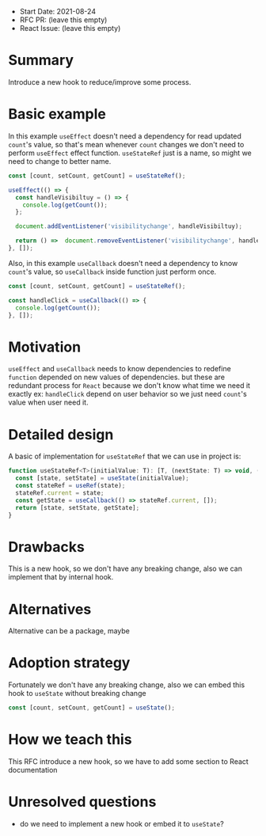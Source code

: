 - Start Date: 2021-08-24
- RFC PR: (leave this empty)
- React Issue: (leave this empty)

# Summary

Introduce a new hook to reduce/improve some process.

# Basic example

In this example `useEffect` doesn't need a dependency for read updated `count`'s value, so
that's mean whenever `count` changes we don't need to perform `useEffect` effect function.
`useStateRef` just is a name, so might we need to change to better name.

```js
const [count, setCount, getCount] = useStateRef();

useEffect(() => {
  const handleVisibiltuy = () => {
    console.log(getCount());
  };

  document.addEventListener('visibilitychange', handleVisibiltuy);

  return () =>  document.removeEventListener('visibilitychange', handleVisibiltuy);
}, []);
```

Also, in this example `useCallback` doesn't need a dependency to know `count`'s value, so
`useCallback` inside function just perform once.

```js
const [count, setCount, getCount] = useStateRef();

const handleClick = useCallback(() => {
  console.log(getCount());
}, []);
```

# Motivation

`useEffect` and `useCallback` needs to know dependencies to redefine `function` depended
on new values of dependencies. but these are redundant process for `React` because we don't
know what time we need it exactly ex: `handleClick` depend on user behavior so we just need
`count`'s value when user need it.

# Detailed design

A basic of implementation for `useStateRef` that we can use in project is:
```js
function useStateRef<T>(initialValue: T): [T, (nextState: T) => void, () => T] {
  const [state, setState] = useState(initialValue);
  const stateRef = useRef(state);
  stateRef.current = state;
  const getState = useCallback(() => stateRef.current, []);
  return [state, setState, getState];
}
```

# Drawbacks

This is a new hook, so we don't have any breaking change, also we can implement that by
internal hook.

# Alternatives

Alternative can be a package, maybe

# Adoption strategy

Fortunately we don't have any breaking change, also we can embed this hook to `useState` without
breaking change

```js
const [count, setCount, getCount] = useState();
```

# How we teach this

This RFC introduce a new hook, so we have to add some section to React documentation

# Unresolved questions

- do we need to implement a new hook or embed it to `useState`?